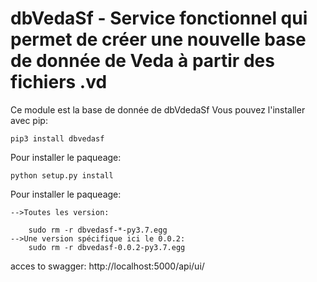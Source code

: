 dbVedaSf - Service fonctionnel qui permet de créer une nouvelle base de donnée de Veda à partir des fichiers .vd
========================================================

Ce module est la base de donnée de dbVdedaSf 
Vous pouvez l'installer avec pip:

    pip3 install dbvedasf

Pour installer le paqueage:

    python setup.py install 

Pour installer le paqueage:

    -->Toutes les version:

        sudo rm -r dbvedasf-*-py3.7.egg
    -->Une version spécifique ici le 0.0.2:
        sudo rm -r dbvedasf-0.0.2-py3.7.egg 
acces to swagger:
    http://localhost:5000/api/ui/
